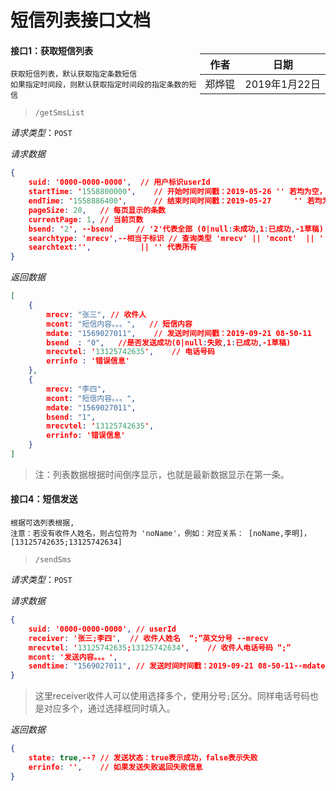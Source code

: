 # 短信列表接口文档

<div style="float:right">

|作者|日期|
|----|---|
|郑烨锟|2019年1月22日|

</div>

#### 接口1：获取短信列表

	获取短信列表，默认获取指定条数短信
	如果指定时间段，则默认获取指定时间段的指定条数的短信

> `/getSmsList`

*请求类型*：`POST`

*请求数据*

```json
{
	suid: '0000-0000-0000',  // 用户标识userId
	startTime: '1558800000',   	// 开始时间时间戳：2019-05-26 '' 若均为空，则查询全部
	endTime: '1558886400',  	// 结束时间时间戳：2019-05-27     '' 若均为空，则查询全部
	pageSize: 20,	// 每页显示的条数
	currentPage: 1,	// 当前页数
	bsend: '2',	--bsend  	// '2'代表全部 (0|null:未成功,1:已成功,-1草稿)
	searchtype: 'mrecv',--相当于标识	// 查询类型 'mrecv' || 'mcont'  || '' 代表全部类型
	searchtext:'',           || '' 代表所有
}
```

*返回数据*

```json
[
	{
		mrecv: "张三", // 收件人
		mcont: "短信内容。。。",	// 短信内容
		mdate: "1569027011",  	// 发送时间时间戳：2019-09-21 08-50-11
		bsend  : "0",	//是否发送成功(0|null:失败,1:已成功,-1草稿)
		mrecvtel: '13125742635',	// 电话号码
		errinfo : '错误信息'
	},
	{
		mrecv: "李四",
		mcont: "短信内容。。。",
		mdate: "1569027011",
		bsend: "1",
		mrecvtel: '13125742635',
		errinfo: '错误信息'
	}
]
```

> 注：列表数据根据时间倒序显示，也就是最新数据显示在第一条。


#### 接口4：短信发送

	根据可选列表根据,
	注意：若没有收件人姓名，则占位符为 'noName'，例如：对应关系： [noName,李明]， [13125742635;13125742634]

> `/sendSms`

*请求类型*：`POST`

*请求数据*
```json
{
	suid: '0000-0000-0000',	// userId
	receiver: '张三;李四',	// 收件人姓名  “;”英文分号 --mrecv  
	mrecvtel: '13125742635;13125742634',	// 收件人电话号码 “;”  
	mcont: '发送内容。。。',  
	sendtime: "1569027011",	// 发送时间时间戳：2019-09-21 08-50-11--mdate   
}
```

> 这里receiver收件人可以使用选择多个，使用分号`;`区分。同样电话号码也是对应多个，通过选择框同时填入。

*返回数据*

```json
{
	state: true,--?	// 发送状态：true表示成功，false表示失败
	errinfo: '',	// 如果发送失败返回失败信息
}
```
